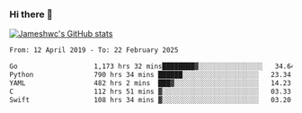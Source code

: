 ### Hi there 👋

[![Jameshwc's GitHub stats](https://github-readme-stats.vercel.app/api?username=jameshwc)](https://github.com/anuraghazra/github-readme-stats)

<!--START_SECTION:waka-->

```txt
From: 12 April 2019 - To: 22 February 2025

Go                   1,173 hrs 32 mins████████▓░░░░░░░░░░░░░░░░   34.64 %
Python               790 hrs 34 mins ██████░░░░░░░░░░░░░░░░░░░   23.34 %
YAML                 482 hrs 2 mins  ███▓░░░░░░░░░░░░░░░░░░░░░   14.23 %
C                    112 hrs 51 mins ▓░░░░░░░░░░░░░░░░░░░░░░░░   03.33 %
Swift                108 hrs 34 mins ▓░░░░░░░░░░░░░░░░░░░░░░░░   03.20 %
```

<!--END_SECTION:waka-->